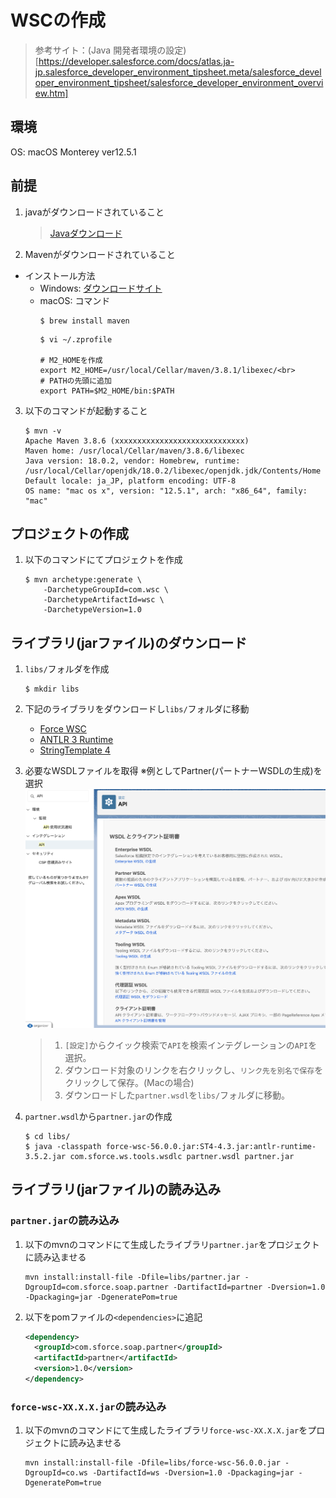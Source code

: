 
# WSCの作成
> 参考サイト：(Java 開発者環境の設定)[https://developer.salesforce.com/docs/atlas.ja-jp.salesforce_developer_environment_tipsheet.meta/salesforce_developer_environment_tipsheet/salesforce_developer_environment_overview.htm]
## 環境
 OS: macOS Monterey ver12.5.1

## 前提
1. javaがダウンロードされていること
    > [Javaダウンロード](https://www.oracle.com/java/technologies/downloads/)
2. Mavenがダウンロードされていること<br>
- インストール方法
    - Windows:  [ダウンロードサイト](https://maven.apache.org/)<br>
    - macOS:    コマンド
        ```bath
        $ brew install maven
        ```
        ```bath
        $ vi ~/.zprofile

        # M2_HOMEを作成
        export M2_HOME=/usr/local/Cellar/maven/3.8.1/libexec/<br>
        # PATHの先頭に追加
        export PATH=$M2_HOME/bin:$PATH
        ```
3. 以下のコマンドが起動すること
    ```bath
    $ mvn -v
    Apache Maven 3.8.6 (xxxxxxxxxxxxxxxxxxxxxxxxxxxxx)
    Maven home: /usr/local/Cellar/maven/3.8.6/libexec
    Java version: 18.0.2, vendor: Homebrew, runtime: /usr/local/Cellar/openjdk/18.0.2/libexec/openjdk.jdk/Contents/Home
    Default locale: ja_JP, platform encoding: UTF-8
    OS name: "mac os x", version: "12.5.1", arch: "x86_64", family: "mac"
    ```

## プロジェクトの作成
1. 以下のコマンドにてプロジェクトを作成
    ```bath
    $ mvn archetype:generate \
        -DarchetypeGroupId=com.wsc \
        -DarchetypeArtifactId=wsc \
        -DarchetypeVersion=1.0
    ```
## ライブラリ(jarファイル)のダウンロード
1. ```libs/```フォルダを作成
    ```bath
    $ mkdir libs
    ```
2. 下記のライブラリをダウンロードし```libs/```フォルダに移動
    - [Force WSC](https://mvnrepository.com/artifact/com.force.api/force-wsc)
    - [ANTLR 3 Runtime](https://mvnrepository.com/artifact/org.antlr/antlr-runtime)
    - [StringTemplate 4](https://mvnrepository.com/artifact/org.antlr/ST4)

3. 必要なWSDLファイルを取得 ※例としてPartner(パートナーWSDLの生成)を選択
    <img src="images/スクリーンショット 2022-08-23 15.42.19.png" alt="WSDL" title="WSDLダウンロード画面">
    > 1. ```[設定]```からクイック検索で```API```を検索インテグレーションの```API```を選択。
    > 2. ダウンロード対象のリンクを右クリックし、```リンク先を別名で保存```をクリックして保存。(Macの場合)
    > 3. ダウンロードした```partner.wsdl```を```libs/```フォルダに移動。
4. ```partner.wsdl```から```partner.jar```の作成
    ```bath
    $ cd libs/
    $ java -classpath force-wsc-56.0.0.jar:ST4-4.3.jar:antlr-runtime-3.5.2.jar com.sforce.ws.tools.wsdlc partner.wsdl partner.jar
    ```
## ライブラリ(jarファイル)の読み込み
### ```partner.jar```の読み込み
1. 以下のmvnのコマンドにて生成したライブラリ```partner.jar```をプロジェクトに読み込ませる
    ```bath
    mvn install:install-file -Dfile=libs/partner.jar -DgroupId=com.sforce.soap.partner -DartifactId=partner -Dversion=1.0 -Dpackaging=jar -DgeneratePom=true
    ```
2. 以下をpomファイルの```<dependencies>```に追記
    ```pom.xml
    <dependency>
      <groupId>com.sforce.soap.partner</groupId>
      <artifactId>partner</artifactId>
      <version>1.0</version>
    </dependency>
    ```
### ```force-wsc-XX.X.X.jar```の読み込み
1. 以下のmvnのコマンドにて生成したライブラリ```force-wsc-XX.X.X.jar```をプロジェクトに読み込ませる
    ```
    mvn install:install-file -Dfile=libs/force-wsc-56.0.0.jar -DgroupId=co.ws -DartifactId=ws -Dversion=1.0 -Dpackaging=jar -DgeneratePom=true
    ```